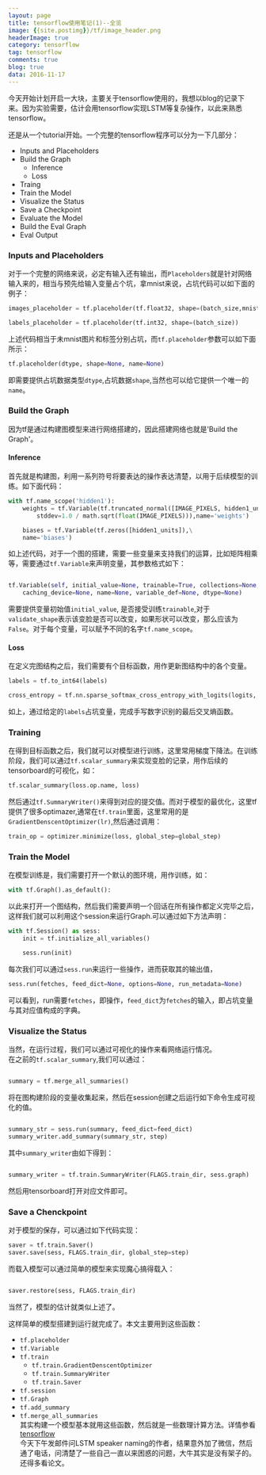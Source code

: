 ```yaml
---
layout: page
title: tensorflow使用笔记(1)--全览
image: {{site.postimg}}/tf/image_header.png
headerImage: true
category: tensorflow
tag: tensorflow
comments: true
blog: true
data: 2016-11-17
---  
```


今天开始计划开启一大块，主要关于tensorflow使用的，我想以blog的记录下来。因为实验需要，估计会用tensorflow实现LSTM等复杂操作，以此来熟悉tensorflow。  

还是从一个tutorial开始。一个完整的tensorflow程序可以分为一下几部分：  

* Inputs and Placeholders  
* Build the Graph  
    * Inference  
    * Loss  
* Traing  
* Train the Model  
* Visualize the Status  
* Save a Checkpoint  
* Evaluate the Model  
* Build the Eval Graph  
* Eval Output  

### Inputs and Placeholders  

对于一个完整的网络来说，必定有输入还有输出，而`Placeholders`就是针对网络输入来的，相当与预先给输入变量占个坑，拿mnist来说，占坑代码可以如下面的例子：  

```python
images_placeholder = tf.placeholder(tf.float32, shape=(batch_size,mnist.IMAGE_PIXELS))

labels_placeholder = tf.placeholder(tf.int32, shape=(batch_size))

```  

上述代码相当于未mnist图片和标签分别占坑，而`tf.placeholder`参数可以如下面所示：  

```python
tf.placeholder(dtype, shape=None, name=None)
```  
即需要提供占坑数据类型`dtype`,占坑数据`shape`,当然也可以给它提供一个唯一的`name`。  

### Build the Graph  

因为tf是通过构建图模型来进行网络搭建的，因此搭建网络也就是'Build the Graph'。  

#### Inference  

首先就是构建图，利用一系列符号将要表达的操作表达清楚，以用于后续模型的训练。如下面代码：  

```python
with tf.name_scope('hidden1'):
    weights = tf.Variable(tf.truncated_normal([IMAGE_PIXELS, hidden1_units],\
        stddev=1.0 / math.sqrt(float(IMAGE_PIXELS))),name='weights')

    biases = tf.Variable(tf.zeros([hidden1_units]),\
    name='biases')

```  
如上述代码，对于一个图的搭建，需要一些变量来支持我们的运算，比如矩阵相乘等，需要通过`tf.Variable`来声明变量，其参数格式如下：  

```python  

tf.Variable(self, initial_value=None, trainable=True, collections=None, validate_shape=True,\
    caching_device=None, name=None, variable_def=None, dtype=None)

```  
需要提供变量初始值`initial_value`, 是否接受训练`trainable`,对于`validate_shape`表示该变脸是否可以改变，如果形状可以改变，那么应该为`False`。对于每个变量，可以赋予不同的名字`tf.name_scope`。  

#### Loss  

在定义完图结构之后，我们需要有个目标函数，用作更新图结构中的各个变量。  

```python
labels = tf.to_int64(labels)

cross_entropy = tf.nn.sparse_softmax_cross_entropy_with_logits(logits, labels, name='xentropy')

```  
如上，通过给定的`labels`占坑变量，完成手写数字识别的最后交叉熵函数。  

### Training  

在得到目标函数之后，我们就可以对模型进行训练，这里常用梯度下降法。在训练阶段，我们可以通过`tf.scalar_summary`来实现变脸的记录，用作后续的tensorboard的可视化，如：  

```python
tf.scalar_summary(loss.op.name, loss)
```  
然后通过`tf.SummaryWriter()`来得到对应的提交值。而对于模型的最优化，这里tf提供了很多optimazer,通常在`tf.train`里面，这里常用的是`GradientDenscentOptimizer(lr)`,然后通过调用：  

```python
train_op = optimizer.minimize(loss, global_step=global_step)
```  

### Train the Model  

在模型训练是，我们需要打开一个默认的图环境，用作训练，如：  

```python
with tf.Graph().as_default():
```  
以此来打开一个图结构，然后我们需要声明一个回话在所有操作都定义完毕之后，这样我们就可以利用这个session来运行Graph.可以通过如下方法声明：  

```python
with tf.Session() as sess:
    init = tf.initialize_all_variables()

    sess.run(init)

```
每次我们可以通过`sess.run`来运行一些操作，进而获取其的输出值，  

```python
sess.run(fetches, feed_dict=None, options=None, run_metadata=None)
```  
可以看到，run需要`fetches`，即操作，`feed_dict`为`fetches`的输入，即占坑变量与其对应值构成的字典。  

### Visualize the Status  

当然，在运行过程，我们可以通过可视化的操作来看网络运行情况。  
在之前的`tf.scalar_summary`,我们可以通过：  

```python  

summary = tf.merge_all_summaries()
```   
将在图构建阶段的变量收集起来，然后在session创建之后运行如下命令生成可视化的值。  

```python  

summary_str = sess.run(summary, feed_dict=feed_dict)
summary_writer.add_summary(summary_str, step)
```   
其中`summary_writer`由如下得到：  

```python  

summary_writer = tf.train.SummaryWriter(FLAGS.train_dir, sess.graph)
```  
然后用tensorboard打开对应文件即可。  

### Save a Chenckpoint  

对于模型的保存，可以通过如下代码实现：  

```python  
saver = tf.train.Saver()  
saver.save(sess, FLAGS.train_dir, global_step=step)
```  
而载入模型可以通过简单的模型来实现魔心搞得载入：   

```python

saver.restore(sess, FLAGS.train_dir)
```  
当然了，模型的估计就类似上述了。  

这样简单的模型搭建到运行就完成了。本文主要用到这些函数：  

* `tf.placeholder`  
* `tf.Variable`  
* `tf.train`  
    * `tf.train.GradientDenscentOptimizer`  
    * `tf.train.SummaryWriter`  
    * `tf.train.Saver`  
* `tf.session`  
* `tf.Graph`  
* `tf.add_summary`  
* `tf.merge_all_summaries`  
其实构建一个模型基本就用这些函数，然后就是一些数理计算方法。详情参看[tensorflow](https://www.tensorflow.org/)  
今天下午发邮件问LSTM speaker naming的作者，结果意外加了微信，然后通了电话，问清楚了一些自己一直以来困惑的问题，大牛其实是没有架子的。还得多看论文。
